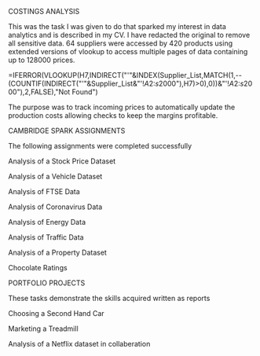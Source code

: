 COSTINGS ANALYSIS    

This was the task I was given to do that sparked my interest in data analytics and is described in my CV.
I have redacted the original to remove all sensitive data.
64 suppliers were accessed by 420 products using extended versions of vlookup to access multiple pages of data containing up to 128000 prices.

=IFERROR(VLOOKUP(H7,INDIRECT("'"&INDEX(Supplier_List,MATCH(1,--(COUNTIF(INDIRECT("'"&Supplier_List&"'!$A$2:$s$2000"),H7)>0),0))&"'!$A$2:$s$2000"),2,FALSE),"Not Found")

The purpose was to track incoming prices to automatically update the production costs allowing checks to keep the margins profitable. 

CAMBRIDGE SPARK ASSIGNMENTS

The following assignments were completed successfully

Analysis of a Stock Price Dataset

Analysis of a Vehicle Dataset

Analysis of FTSE Data

Analysis of Coronavirus Data

Analysis of Energy Data

Analysis of Traffic Data

Analysis of a Property Dataset

Chocolate Ratings

PORTFOLIO PROJECTS

These tasks demonstrate the skills acquired written as reports

Choosing a Second Hand Car

Marketing a Treadmill

Analysis of a Netflix dataset in collaberation
